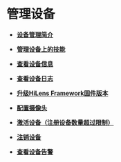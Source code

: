 # 管理设备<a name="hilens_02_0006"></a>

-   **[设备管理简介](设备管理简介.md)**  

-   **[管理设备上的技能](管理设备上的技能.md)**  

-   **[查看设备信息](查看设备信息.md)**  

-   **[查看设备日志](查看设备日志.md)**  

-   **[升级HiLens Framework固件版本](升级HiLens-Framework固件版本.md)**  

-   **[配置摄像头](配置摄像头.md)**  

-   **[激活设备（注册设备数量超过限制）](激活设备（注册设备数量超过限制）.md)**  

-   **[注销设备](注销设备.md)**  

-   **[查看设备告警](查看设备告警.md)**  


